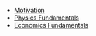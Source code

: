 * [Motivation](motivation.md)
* [Physics Fundamentals](physics-fundamentals.md)
* [Economics Fundamentals](economics-fundamentals.md)
